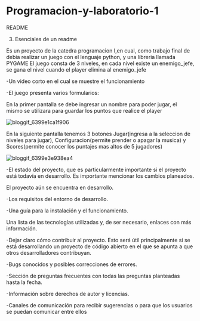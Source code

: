 # Programacion-y-laboratorio-1
README
 

3. Esenciales de un readme
 
Es un proyecto de la catedra programacion I,en cual, como trabajo final de debia realizar un juego con el lenguaje python, y una libreria llamada PYGAME 
El juego consta de 3 niveles, en cada nivel existe un enemigo_jefe, se gana el nivel cuando el player elimina al enemigo_jefe 



-Un video corto en el cual se muestre el funcionamiento


-El juego presenta varios formularios:


En la primer pantalla se debe ingresar un nombre para poder jugar, el mismo se utilizara para guardar los puntos que realice el player

![bloggif_6399e1ca1f906](https://user-images.githubusercontent.com/108639518/207627409-94308664-82df-4a46-8c9b-db0d4e30b44f.gif)


En la siguiente pantalla tenemos 3 botones Jugar(ingresa a la seleccion de niveles para jugar), Configuracion(permite prender o apagar la musica) y Scores(permite conocer los puntajes mas altos de 5 jugadores)


![bloggif_6399e3e938ea4](https://user-images.githubusercontent.com/108639518/207629984-2a5cab24-df12-49d4-934a-c1dc378b6c1c.gif)


-El estado del proyecto, que es particularmente importante si el proyecto está todavía en desarrollo. Es importante mencionar los cambios planeados.


El proyecto aún se encuentra en desarrollo. 


-Los requisitos del entorno de desarrollo.



-Una guía para la instalación y el funcionamiento.




Una lista de las tecnologías utilizadas y, de ser necesario, enlaces con más información.

-Dejar claro cómo contribuir al proyecto. Esto será útil principalmente si se está desarrollando un proyecto de código abierto en el que se apunta a que otros desarrolladores contribuyan. 

-Bugs conocidos y posibles correcciones de errores.

-Sección de preguntas frecuentes con todas las preguntas planteadas hasta la fecha.

-Información sobre derechos de autor y licencias.


-Canales de comunicación para recibir sugerencias o para que los usuarios se puedan comunicar entre ellos

